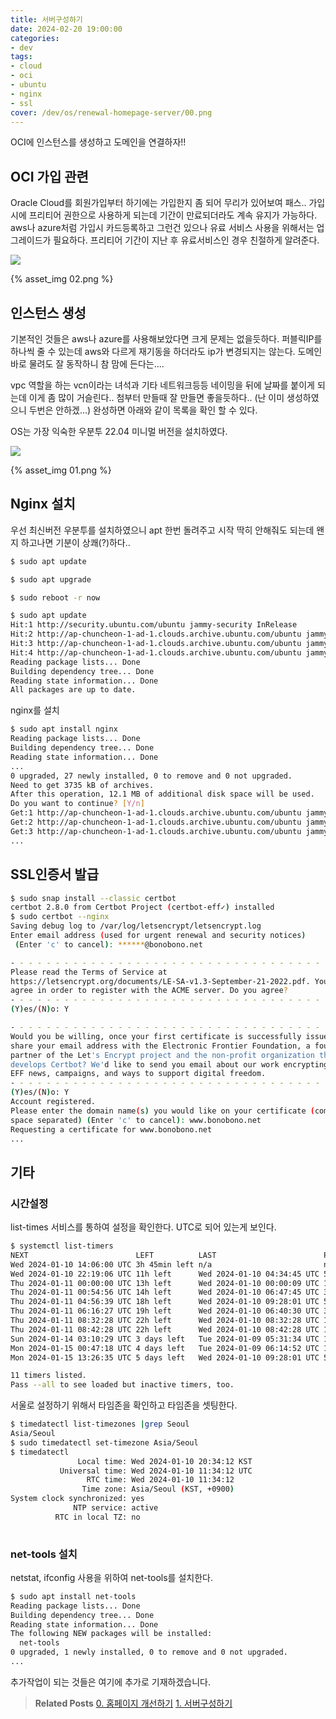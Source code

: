 ```yaml
---
title: 서버구성하기
date: 2024-02-20 19:00:00
categories:
- dev
tags:
- cloud
- oci
- ubuntu
- nginx
- ssl
cover: /dev/os/renewal-homepage-server/00.png
---
```


OCI에 인스턴스를 생성하고 도메인을 연결하자!!

<!-- more -->

## OCI 가입 관련
Oracle Cloud를 회원가입부터 하기에는 가입한지 좀 되어 무리가 있어보여 패스..
가입시에 프리티어 권한으로 사용하게 되는데 기간이 만료되더라도 계속 유지가 가능하다.
aws나 azure처럼 가입시 카드등록하고 그런건 있으나 유료 서비스 사용을 위해서는 업그레이드가 필요하다.
프리티어 기간이 지난 후 유료서비스인 경우 친절하게 알려준다.

![](01.png)

{% asset_img 02.png %}

## 인스턴스 생성
기본적인 것들은 aws나 azure를 사용해보았다면 크게 문제는 없을듯하다.
퍼블릭IP를 하나씩 줄 수 있는데 aws와 다르게 재기동을 하더라도 ip가 변경되지는 않는다.
도메인 바로 물려도 잘 동작하니 참 맘에 든다는....

vpc 역할을 하는 vcn이라는 녀석과 기타 네트워크등등 네이밍을 뒤에 날짜를 붙이게 되는데 이게 좀 많이 거슬린다..
첨부터 만들때 잘 만들면 좋을듯하다.. (난 이미 생성하였으니 두번은 안하겠...)
완성하면 아래와 같이 목록을 확인 할 수 있다.

OS는 가장 익숙한 우분투 22.04 미니멀 버전을 설치하였다.

![](02.png)

{% asset_img 01.png %}

## Nginx 설치
우선 최신버전 우분투를 설치하였으니 apt 한번 돌려주고 시작
딱히 안해줘도 되는데 왠지 하고나면 기분이 상쾌(?)하다..
```sh
$ sudo apt update

$ sudo apt upgrade

$ sudo reboot -r now

$ sudo apt update
Hit:1 http://security.ubuntu.com/ubuntu jammy-security InRelease
Hit:2 http://ap-chuncheon-1-ad-1.clouds.archive.ubuntu.com/ubuntu jammy InRelease
Hit:3 http://ap-chuncheon-1-ad-1.clouds.archive.ubuntu.com/ubuntu jammy-updates InRelease
Hit:4 http://ap-chuncheon-1-ad-1.clouds.archive.ubuntu.com/ubuntu jammy-backports InRelease
Reading package lists... Done
Building dependency tree... Done
Reading state information... Done
All packages are up to date.
```

nginx를 설치
```sh
$ sudo apt install nginx
Reading package lists... Done
Building dependency tree... Done
Reading state information... Done
...
0 upgraded, 27 newly installed, 0 to remove and 0 not upgraded.
Need to get 3735 kB of archives.
After this operation, 12.1 MB of additional disk space will be used.
Do you want to continue? [Y/n]
Get:1 http://ap-chuncheon-1-ad-1.clouds.archive.ubuntu.com/ubuntu jammy/main amd64 libmaxminddb0 amd64 1.5.2-1build2 [24.7 kB]
Get:2 http://ap-chuncheon-1-ad-1.clouds.archive.ubuntu.com/ubuntu jammy/main amd64 libxau6 amd64 1:1.0.9-1build5 [7634 B]
Get:3 http://ap-chuncheon-1-ad-1.clouds.archive.ubuntu.com/ubuntu jammy/main amd64 libxdmcp6 amd64 1:1.1.3-0ubuntu5 [10.9 kB]
...
```


## SSL인증서 발급
```sh
$ sudo snap install --classic certbot
certbot 2.8.0 from Certbot Project (certbot-eff✓) installed
$ sudo certbot --nginx
Saving debug log to /var/log/letsencrypt/letsencrypt.log
Enter email address (used for urgent renewal and security notices)
 (Enter 'c' to cancel): ******@bonobono.net

- - - - - - - - - - - - - - - - - - - - - - - - - - - - - - - - - - - - - - - -
Please read the Terms of Service at
https://letsencrypt.org/documents/LE-SA-v1.3-September-21-2022.pdf. You must
agree in order to register with the ACME server. Do you agree?
- - - - - - - - - - - - - - - - - - - - - - - - - - - - - - - - - - - - - - - -
(Y)es/(N)o: Y

- - - - - - - - - - - - - - - - - - - - - - - - - - - - - - - - - - - - - - - -
Would you be willing, once your first certificate is successfully issued, to
share your email address with the Electronic Frontier Foundation, a founding
partner of the Let's Encrypt project and the non-profit organization that
develops Certbot? We'd like to send you email about our work encrypting the web,
EFF news, campaigns, and ways to support digital freedom.
- - - - - - - - - - - - - - - - - - - - - - - - - - - - - - - - - - - - - - - -
(Y)es/(N)o: Y
Account registered.
Please enter the domain name(s) you would like on your certificate (comma and/or
space separated) (Enter 'c' to cancel): www.bonobono.net
Requesting a certificate for www.bonobono.net
...
```

## 기타
### 시간설정
list-times 서비스를 통하여 설정을 확인한다. UTC로 되어 있는게 보인다.
```sh
$ systemctl list-timers
NEXT                        LEFT          LAST                        PASSED       UNIT                           ACTIVATES                       
Wed 2024-01-10 14:06:00 UTC 3h 45min left n/a                         n/a          snap.certbot.renew.timer       snap.certbot.renew.service
Wed 2024-01-10 22:19:06 UTC 11h left      Wed 2024-01-10 04:34:45 UTC 5h 45min ago motd-news.timer                motd-news.service
Thu 2024-01-11 00:00:00 UTC 13h left      Wed 2024-01-10 00:00:09 UTC 10h ago      dpkg-db-backup.timer           dpkg-db-backup.service
Thu 2024-01-11 00:54:56 UTC 14h left      Wed 2024-01-10 06:47:45 UTC 3h 32min ago fwupd-refresh.timer            fwupd-refresh.service
Thu 2024-01-11 04:56:39 UTC 18h left      Wed 2024-01-10 09:28:01 UTC 52min ago    apt-daily.timer                apt-daily.service
Thu 2024-01-11 06:16:27 UTC 19h left      Wed 2024-01-10 06:40:30 UTC 3h 39min ago apt-daily-upgrade.timer        apt-daily-upgrade.service
Thu 2024-01-11 08:32:28 UTC 22h left      Wed 2024-01-10 08:32:28 UTC 1h 47min ago update-notifier-download.timer update-notifier-download.service
Thu 2024-01-11 08:42:28 UTC 22h left      Wed 2024-01-10 08:42:28 UTC 1h 37min ago systemd-tmpfiles-clean.timer   systemd-tmpfiles-clean.service
Sun 2024-01-14 03:10:29 UTC 3 days left   Tue 2024-01-09 05:31:34 UTC 1 day 4h ago e2scrub_all.timer              e2scrub_all.service
Mon 2024-01-15 00:47:18 UTC 4 days left   Tue 2024-01-09 06:14:52 UTC 1 day 4h ago fstrim.timer                   fstrim.service
Mon 2024-01-15 13:26:35 UTC 5 days left   Wed 2024-01-10 09:28:01 UTC 52min ago    update-notifier-motd.timer     update-notifier-motd.service

11 timers listed.
Pass --all to see loaded but inactive timers, too.
```

서울로 설정하기 위해서 타임존을 확인하고 타임존을 셋팅한다.
```sh
$ timedatectl list-timezones |grep Seoul
Asia/Seoul
$ sudo timedatectl set-timezone Asia/Seoul
$ timedatectl
               Local time: Wed 2024-01-10 20:34:12 KST
           Universal time: Wed 2024-01-10 11:34:12 UTC
                 RTC time: Wed 2024-01-10 11:34:12
                Time zone: Asia/Seoul (KST, +0900)
System clock synchronized: yes
              NTP service: active
          RTC in local TZ: no
          
```

### net-tools 설치
netstat, ifconfig 사용을 위하여 net-tools를 설치한다.
```sh
$ sudo apt install net-tools
Reading package lists... Done
Building dependency tree... Done
Reading state information... Done
The following NEW packages will be installed:
  net-tools
0 upgraded, 1 newly installed, 0 to remove and 0 not upgraded.
...
```

추가작업이 되는 것들은 여기에 추가로 기재하겠습니다.

> **Related Posts**
> [0. 홈페이지 개선하기](../renewal-homepage/)
> [1. 서버구성하기](../renewal-homepage-server/)
